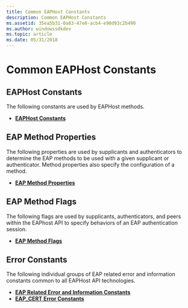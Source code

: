 ```yaml
---
title: Common EAPHost Constants
description: Common EAPHost Constants
ms.assetid: 35ea5b31-0a83-47e0-acb4-e90d93c2b490
ms.author: windowssdkdev
ms.topic: article
ms.date: 05/31/2018
---
```


# Common EAPHost Constants

## EAPHost Constants

The following constants are used by EAPHost methods.

-   [**EAPHost Constants**](eaphost-constants.md)

## EAP Method Properties

The following properties are used by supplicants and authenticators to determine the EAP methods to be used with a given supplicant or authenticator. Method properties also specify the configuration of a method.

-   [**EAP Method Properties**](eap-method-properties.md)

## EAP Method Flags

The following flags are used by supplicants, authenticators, and peers within the EAPhost API to specify behaviors of an EAP authentication session.

-   [**EAP Method Flags**](eap-method-flags.md)

## Error Constants

The following individual groups of EAP related error and information constants common to all EAPHost API technologies.

-   [**EAP Related Error and Information Constants**](eap-related-error-and-information-constants.md)
-   [**EAP\_CERT Error Constants**](eap-cert-error-constants.md)

 

 




